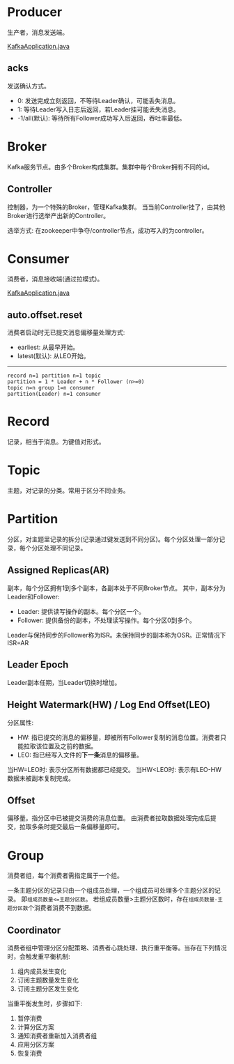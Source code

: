 # Producer
生产者，消息发送端。

[KafkaApplication.java](src/main/java/com/example/kafka/KafkaApplication.java)

## acks
发送确认方式。
- 0: 发送完成立刻返回，不等待Leader确认，可能丢失消息。
- 1: 等待Leader写入日志后返回，若Leader挂可能丢失消息。
- -1/all(默认): 等待所有Follower成功写入后返回，吞吐率最低。

# Broker
Kafka服务节点。由多个Broker构成集群。集群中每个Broker拥有不同的id。

## Controller
控制器，为一个特殊的Broker，管理Kafka集群。
当当前Controller挂了，由其他Broker进行选举产出新的Controller。

选举方式:
在zookeeper中争夺/controller节点，成功写入的为controller。

# Consumer
消费者，消息接收端(通过拉模式)。

[KafkaApplication.java](src/main/java/com/example/kafka/KafkaApplication.java)

## auto.offset.reset
消费者启动时无已提交消息偏移量处理方式:
- earliest: 从最早开始。
- latest(默认): 从LEO开始。

---
```
record n=1 partition n=1 topic
partition = 1 * Leader + n * Follower (n>=0)
topic n=n group 1=n consumer
partition(Leader) n=1 consumer
```

# Record
记录，相当于消息。为键值对形式。

# Topic
主题，对记录的分类。常用于区分不同业务。

# Partition
分区，对主题里记录的拆分(记录通过键发送到不同分区)。每个分区处理一部分记录，每个分区处理不同记录。

## Assigned Replicas(AR)
副本，每个分区拥有1到多个副本，各副本处于不同Broker节点。
其中，副本分为Leader和Follower:
- Leader: 提供读写操作的副本。每个分区一个。
- Follower: 提供备份的副本，不处理读写操作。每个分区0到多个。

Leader与保持同步的Follower称为ISR。未保持同步的副本称为OSR。正常情况下ISR=AR

## Leader Epoch
Leader副本任期，当Leader切换时增加。

## Height Watermark(HW) / Log End Offset(LEO)
分区属性:
- HW: 指已提交的消息的偏移量，即被所有Follower复制的消息位置。消费者只能拉取该位置及之前的数据。
- LEO: 指已经写入文件的**下一条**消息的偏移量。

当HW=LEO时: 表示分区所有数据都已经提交。
当HW<LEO时: 表示有LEO-HW数据未被副本复制完成。

## Offset
偏移量。指分区中已被提交消费的消息位置。
由消费者拉取数据处理完成后提交，拉取多条时提交最后一条偏移量即可。

# Group
消费者组，每个消费者需指定属于一个组。

一条主题分区的记录只由一个组成员处理，一个组成员可处理多个主题分区的记录。
即`组成员数量<=主题分区数`。
若组成员数量>主题分区数时，存在`组成员数量-主题分区数`个消费者消费不到数据。

## Coordinator
消费者组中管理分区分配策略、消费者心跳处理、执行重平衡等。当存在下列情况时，会触发重平衡机制:
1. 组内成员发生变化
2. 订阅主题数量发生变化
3. 订阅主题分区发生变化

当重平衡发生时，步骤如下:
1. 暂停消费
2. 计算分区方案
3. 通知消费者重新加入消费者组
4. 应用分区方案
5. 恢复消费